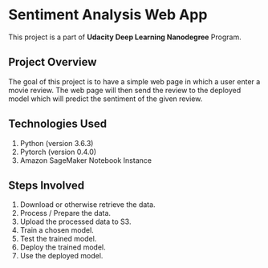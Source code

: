 # Sentiment Analysis Web App

This project is a part of **Udacity Deep Learning Nanodegree** Program.

## Project Overview
The goal of this project is to have a simple web page in which a user enter a movie review. The web page will then send the review to the deployed model which will predict the sentiment of the given review.

## Technologies Used
1. Python (version 3.6.3)
2. Pytorch (version 0.4.0)
3. Amazon SageMaker Notebook Instance

## Steps Involved
1. Download or otherwise retrieve the data.
2. Process / Prepare the data.
3. Upload the processed data to S3.
4. Train a chosen model.
5. Test the trained model.
6. Deploy the trained model.
7. Use the deployed model.

